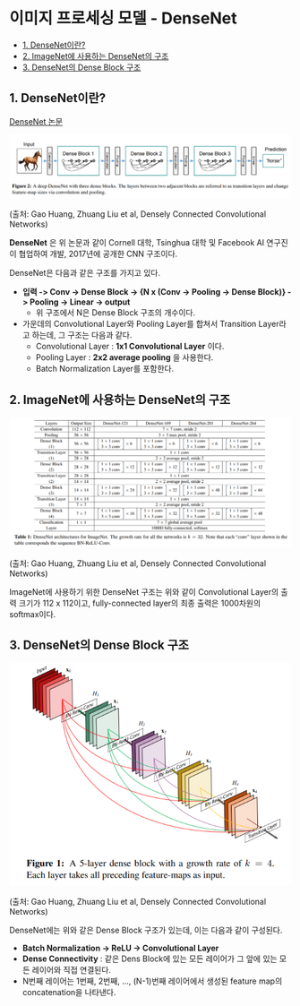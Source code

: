 # 이미지 프로세싱 모델 - DenseNet

* [1. DenseNet이란?](#1-densenet이란)
* [2. ImageNet에 사용하는 DenseNet의 구조](#2-imagenet에-사용하는-densenet의-구조)
* [3. DenseNet의 Dense Block 구조](#3-densenet의-dense-block-구조)

## 1. DenseNet이란?

[DenseNet 논문](https://arxiv.org/pdf/1608.06993.pdf)

![DenseNet의 구조](./images/DenseNet_1.PNG)

(출처: Gao Huang, Zhuang Liu et al, Densely Connected Convolutional Networks)

**DenseNet** 은 위 논문과 같이 Cornell 대학, Tsinghua 대학 및 Facebook AI 연구진이 협업하여 개발, 2017년에 공개한 CNN 구조이다.

DenseNet은 다음과 같은 구조를 가지고 있다.
* **입력 -> Conv -> Dense Block -> {N x (Conv -> Pooling -> Dense Block)} -> Pooling -> Linear -> output**
  * 위 구조에서 N은 Dense Block 구조의 개수이다.
* 가운데의 Convolutional Layer와 Pooling Layer를 합쳐서 Transition Layer라고 하는데, 그 구조는 다음과 같다.
  * Convolutional Layer : **1x1 Convolutional Layer** 이다.
  * Pooling Layer : **2x2 average pooling** 을 사용한다.
  * Batch Normalization Layer를 포함한다.

## 2. ImageNet에 사용하는 DenseNet의 구조

![ImageNet용 DenseNet의 구조](./images/DenseNet_3.PNG)

(출처: Gao Huang, Zhuang Liu et al, Densely Connected Convolutional Networks)

ImageNet에 사용하기 위한 DenseNet 구조는 위와 같이 Convolutional Layer의 출력 크기가 112 x 112이고, fully-connected layer의 최종 출력은 1000차원의 softmax이다.

## 3. DenseNet의 Dense Block 구조

![Dense Block 구조](./images/DenseNet_2.PNG)

(출처: Gao Huang, Zhuang Liu et al, Densely Connected Convolutional Networks)

DenseNet에는 위와 같은 Dense Block 구조가 있는데, 이는 다음과 같이 구성된다.
* **Batch Normalization -> ReLU -> Convolutional Layer**
* **Dense Connectivity** : 같은 Dens Block에 있는 모든 레이어가 그 앞에 있는 모든 레이어와 직접 연결된다.
* N번째 레이어는 1번째, 2번째, ..., (N-1)번째 레이어에서 생성된 feature map의 concatenation을 나타낸다.